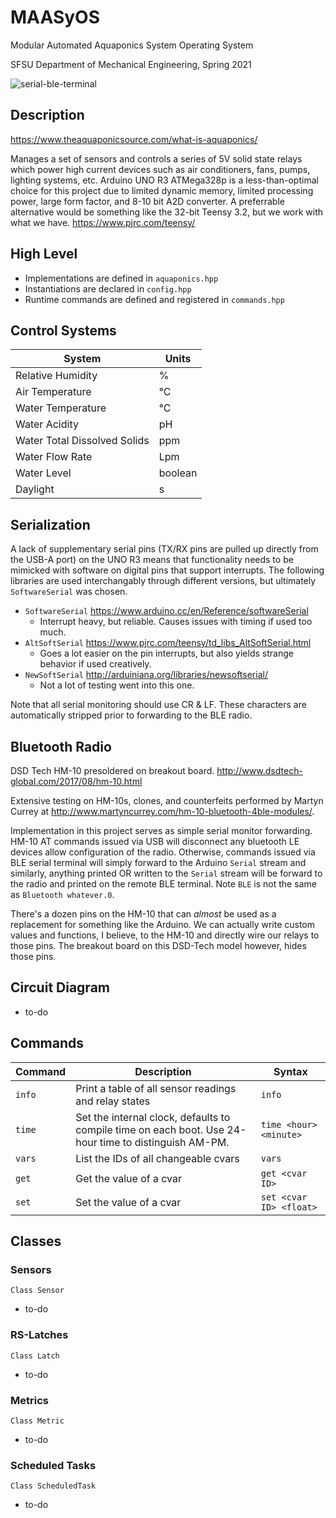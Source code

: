 # MAASyOS
Modular Automated Aquaponics System Operating System

SFSU Department of Mechanical Engineering, Spring 2021

![serial-ble-terminal](https://user-images.githubusercontent.com/80596121/111042939-992c2c80-83f4-11eb-8c24-d73a0afcbe69.jpg)

## Description
https://www.theaquaponicsource.com/what-is-aquaponics/

Manages a set of sensors and controls a series of 5V solid state relays which power high current devices such as air conditioners, fans, pumps, lighting systems, etc. Arduino UNO R3 ATMega328p is a less-than-optimal choice for this project due to limited dynamic memory, limited processing power, large form factor, and 8-10 bit A2D converter. A preferrable alternative would be something like the 32-bit Teensy 3.2, but we work with what we have. https://www.pjrc.com/teensy/

## High Level
- Implementations are defined in `aquaponics.hpp`
- Instantiations are declared in `config.hpp`
- Runtime commands are defined and registered in `commands.hpp`

## Control Systems
| System | Units |
| --- | --- |
| Relative Humidity | % |
| Air Temperature | °C |
| Water Temperature | °C |
| Water Acidity | pH |
| Water Total Dissolved Solids | ppm |
| Water Flow Rate | Lpm |
| Water Level | boolean |
| Daylight | s |

## Serialization
A lack of supplementary serial pins (TX/RX pins are pulled up directly from the USB-A port) on the UNO R3 means that functionality needs to be mimicked with software on digital pins that support interrupts. The following libraries are used interchangably through different versions, but ultimately `SoftwareSerial` was chosen.
- `SoftwareSerial` https://www.arduino.cc/en/Reference/softwareSerial
  - Interrupt heavy, but reliable. Causes issues with timing if used too much.
- `AltSoftSerial` https://www.pjrc.com/teensy/td_libs_AltSoftSerial.html
  - Goes a lot easier on the pin interrupts, but also yields strange behavior if used creatively.
- `NewSoftSerial` http://arduiniana.org/libraries/newsoftserial/
  - Not a lot of testing went into this one.

Note that all serial monitoring should use CR & LF. These characters are automatically stripped prior to forwarding to the BLE radio.

## Bluetooth Radio
DSD Tech HM-10 presoldered on breakout board. http://www.dsdtech-global.com/2017/08/hm-10.html

Extensive testing on HM-10s, clones, and counterfeits performed by Martyn Currey at http://www.martyncurrey.com/hm-10-bluetooth-4ble-modules/.

Implementation in this project serves as simple serial monitor forwarding. HM-10 AT commands issued via USB will disconnect any bluetooth LE devices allow configuration of the radio. Otherwise, commands issued via BLE serial terminal will simply forward to the Arduino `Serial` stream and similarly, anything printed OR written to the `Serial` stream will be forward to the radio and printed on the remote BLE terminal. Note `BLE` is not the same as `Bluetooth whatever.0`.

There's a dozen pins on the HM-10 that can *almost* be used as a replacement for something like the Arduino. We can actually write custom values and functions, I believe, to the HM-10 and directly wire our relays to those pins. The breakout board on this DSD-Tech model however, hides those pins.

## Circuit Diagram
- to-do

## Commands

| Command | Description | Syntax |
| :--- | --- | --- |
| `info` | Print a table of all sensor readings and relay states | `info` |
| `time` | Set the internal clock, defaults to compile time on each boot. Use 24-hour time to distinguish AM-PM. | `time <hour> <minute>` |
| `vars` | List the IDs of all changeable cvars | `vars` |
| `get` | Get the value of a cvar | `get <cvar ID>` |
| `set` | Set the value of a cvar | `set <cvar ID> <float>` |

## Classes
### Sensors
`Class Sensor`
- to-do
### RS-Latches
`Class Latch`
- to-do
### Metrics
`Class Metric`
- to-do
### Scheduled Tasks
`Class ScheduledTask`
- to-do
